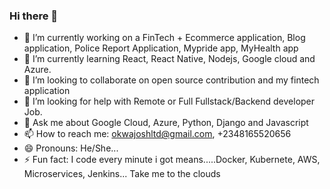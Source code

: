 ### Hi there 👋

<!--
**happyjosh-tech/happyjosh-tech** is a ✨ _special_ ✨ repository because its `README.md` (this file) appears on your GitHub profile.

Here are some ideas to get you started:

- 🔭 I’m currently working on a
- 🌱 I’m currently learning 
- 👯 I’m looking to collaborate on 
- 🤔 I’m looking for help with
- 💬 Ask me about 
- 📫 How to reach me:
- 😄 Pronouns:
- ⚡ Fun fact:
--> 
- 🔭 I’m currently working on a FinTech + Ecommerce application, Blog application, Police Report Application, Mypride app, MyHealth app
- 🌱 I’m currently learning React, React Native, Nodejs, Google cloud and Azure.
- 👯 I’m looking to collaborate on open source contribution and my fintech application
- 🤔 I’m looking for help with Remote or Full Fullstack/Backend developer Job.
- 💬 Ask me about Google Cloud, Azure, Python, Django and Javascript
- 📫 How to reach me: okwajoshltd@gmail.com, +2348165520656
- 😄 Pronouns: He/She...
- ⚡ Fun fact: I code every minute i got means.....Docker, Kubernete, AWS, Microservices, Jenkins... Take me to the clouds
